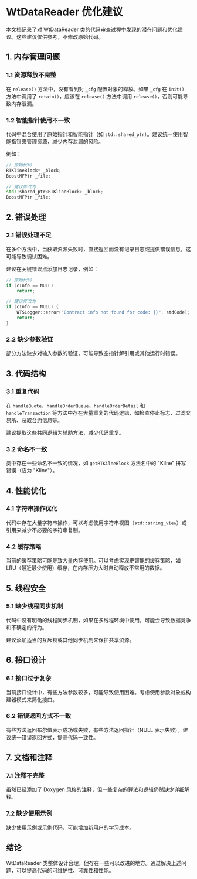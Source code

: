 # WtDataReader 优化建议

本文档记录了对 WtDataReader 类的代码审查过程中发现的潜在问题和优化建议。这些建议仅供参考，不修改原始代码。

## 1. 内存管理问题

### 1.1 资源释放不完整

在 `release()` 方法中，没有看到对 `_cfg` 配置对象的释放。如果 `_cfg` 在 `init()` 方法中调用了 `retain()`，应该在 `release()` 方法中调用 `release()`，否则可能导致内存泄漏。

### 1.2 智能指针使用不一致

代码中混合使用了原始指针和智能指针（如 `std::shared_ptr`）。建议统一使用智能指针来管理资源，减少内存泄漏的风险。

例如：
```cpp
// 原始代码
RTKlineBlock* _block;
BoostMFPtr _file;

// 建议修改为
std::shared_ptr<RTKlineBlock> _block;
BoostMFPtr _file;
```

## 2. 错误处理

### 2.1 错误处理不足

在多个方法中，当获取资源失败时，直接返回而没有记录日志或提供错误信息，这可能导致调试困难。

建议在关键错误点添加日志记录，例如：

```cpp
// 原始代码
if (cInfo == NULL)
    return;

// 建议修改为
if (cInfo == NULL) {
    WTSLogger::error("Contract info not found for code: {}", stdCode);
    return;
}
```

### 2.2 缺少参数验证

部分方法缺少对输入参数的验证，可能导致空指针解引用或其他运行时错误。

## 3. 代码结构

### 3.1 重复代码

在 `handleQuote`、`handleOrderQueue`、`handleOrderDetail` 和 `handleTransaction` 等方法中存在大量重复的代码逻辑，如检查停止标志、过滤交易所、获取合约信息等。

建议提取这些共同逻辑为辅助方法，减少代码重复。

### 3.2 命名不一致

类中存在一些命名不一致的情况，如 `getRTKilneBlock` 方法名中的 "Kilne" 拼写错误（应为 "Kline"）。

## 4. 性能优化

### 4.1 字符串操作优化

代码中存在大量字符串操作，可以考虑使用字符串视图（`std::string_view`）或引用来减少不必要的字符串复制。

### 4.2 缓存策略

当前的缓存策略可能导致大量内存使用。可以考虑实现更智能的缓存策略，如 LRU（最近最少使用）缓存，在内存压力大时自动释放不常用的数据。

## 5. 线程安全

### 5.1 缺少线程同步机制

代码中没有明确的线程同步机制，如果在多线程环境中使用，可能会导致数据竞争和不确定的行为。

建议添加适当的互斥锁或其他同步机制来保护共享资源。

## 6. 接口设计

### 6.1 接口过于复杂

当前接口设计中，有些方法参数较多，可能导致使用困难。考虑使用参数对象或构建器模式来简化接口。

### 6.2 错误返回方式不一致

有些方法返回布尔值表示成功或失败，有些方法返回指针（NULL 表示失败）。建议统一错误返回方式，提高代码一致性。

## 7. 文档和注释

### 7.1 注释不完整

虽然已经添加了 Doxygen 风格的注释，但一些复杂的算法和逻辑仍然缺少详细解释。

### 7.2 缺少使用示例

缺少使用示例或示例代码，可能增加新用户的学习成本。

## 结论

WtDataReader 类整体设计合理，但存在一些可以改进的地方。通过解决上述问题，可以提高代码的可维护性、可靠性和性能。
